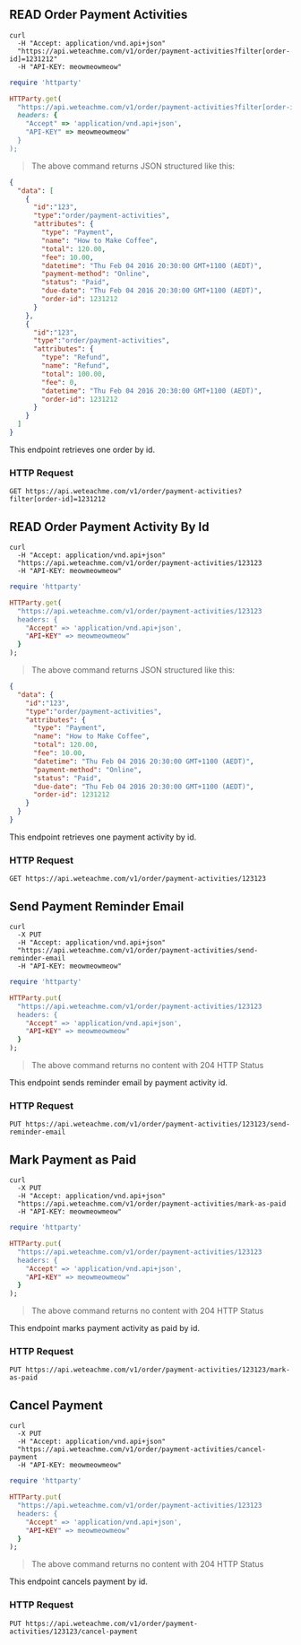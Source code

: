 ## READ Order Payment Activities

```shell
curl 
  -H "Accept: application/vnd.api+json" 
  "https://api.weteachme.com/v1/order/payment-activities?filter[order-id]=1231212"
  -H "API-KEY: meowmeowmeow"
```

```ruby
require 'httparty'

HTTParty.get(
  "https://api.weteachme.com/v1/order/payment-activities?filter[order-id]=1231212", 
  headers: {
    "Accept" => 'application/vnd.api+json', 
    "API-KEY" => meowmeowmeow"
  }
);

```

> The above command returns JSON structured like this:

```json
{
  "data": [
    {
      "id":"123",
      "type":"order/payment-activities",
      "attributes": {
        "type": "Payment",
        "name": "How to Make Coffee",
        "total": 120.00,
        "fee": 10.00,
        "datetime": "Thu Feb 04 2016 20:30:00 GMT+1100 (AEDT)",
        "payment-method": "Online",
        "status": "Paid",
        "due-date": "Thu Feb 04 2016 20:30:00 GMT+1100 (AEDT)",
        "order-id": 1231212
      }
    },
    {
      "id":"123",
      "type":"order/payment-activities",
      "attributes": {
        "type": "Refund",
        "name": "Refund",
        "total": 100.00,
        "fee": 0,
        "datetime": "Thu Feb 04 2016 20:30:00 GMT+1100 (AEDT)",
        "order-id": 1231212
      }
    }
  ]
}
```

This endpoint retrieves one order by id.

### HTTP Request

`GET https://api.weteachme.com/v1/order/payment-activities?filter[order-id]=1231212`


## READ Order Payment Activity By Id

```shell
curl 
  -H "Accept: application/vnd.api+json" 
  "https://api.weteachme.com/v1/order/payment-activities/123123
  -H "API-KEY: meowmeowmeow"
```

```ruby
require 'httparty'

HTTParty.get(
  "https://api.weteachme.com/v1/order/payment-activities/123123
  headers: {
    "Accept" => 'application/vnd.api+json', 
    "API-KEY" => meowmeowmeow"
  }
);

```

> The above command returns JSON structured like this:

```json
{
  "data": {
    "id":"123",
    "type":"order/payment-activities",
    "attributes": {
      "type": "Payment",
      "name": "How to Make Coffee",
      "total": 120.00,
      "fee": 10.00,
      "datetime": "Thu Feb 04 2016 20:30:00 GMT+1100 (AEDT)",
      "payment-method": "Online",
      "status": "Paid",
      "due-date": "Thu Feb 04 2016 20:30:00 GMT+1100 (AEDT)",
      "order-id": 1231212
    }
  }
}
```

This endpoint retrieves one payment activity by id.

### HTTP Request

`GET https://api.weteachme.com/v1/order/payment-activities/123123`


## Send Payment Reminder Email

```shell
curl 
  -X PUT
  -H "Accept: application/vnd.api+json" 
  "https://api.weteachme.com/v1/order/payment-activities/send-reminder-email
  -H "API-KEY: meowmeowmeow"
```

```ruby
require 'httparty'

HTTParty.put(
  "https://api.weteachme.com/v1/order/payment-activities/123123
  headers: {
    "Accept" => 'application/vnd.api+json', 
    "API-KEY" => meowmeowmeow"
  }
);

```

> The above command returns no content with 204 HTTP Status


This endpoint sends reminder email by payment activity id.

### HTTP Request

`PUT https://api.weteachme.com/v1/order/payment-activities/123123/send-reminder-email`

## Mark Payment as Paid

```shell
curl 
  -X PUT
  -H "Accept: application/vnd.api+json" 
  "https://api.weteachme.com/v1/order/payment-activities/mark-as-paid
  -H "API-KEY: meowmeowmeow"
```

```ruby
require 'httparty'

HTTParty.put(
  "https://api.weteachme.com/v1/order/payment-activities/123123
  headers: {
    "Accept" => 'application/vnd.api+json', 
    "API-KEY" => meowmeowmeow"
  }
);

```

> The above command returns no content with 204 HTTP Status

This endpoint marks payment activity as paid by id.

### HTTP Request

`PUT https://api.weteachme.com/v1/order/payment-activities/123123/mark-as-paid`


## Cancel Payment

```shell
curl 
  -X PUT
  -H "Accept: application/vnd.api+json" 
  "https://api.weteachme.com/v1/order/payment-activities/cancel-payment
  -H "API-KEY: meowmeowmeow"
```

```ruby
require 'httparty'

HTTParty.put(
  "https://api.weteachme.com/v1/order/payment-activities/123123
  headers: {
    "Accept" => 'application/vnd.api+json', 
    "API-KEY" => meowmeowmeow"
  }
);

```

> The above command returns no content with 204 HTTP Status

This endpoint cancels payment by id.

### HTTP Request

`PUT https://api.weteachme.com/v1/order/payment-activities/123123/cancel-payment`
